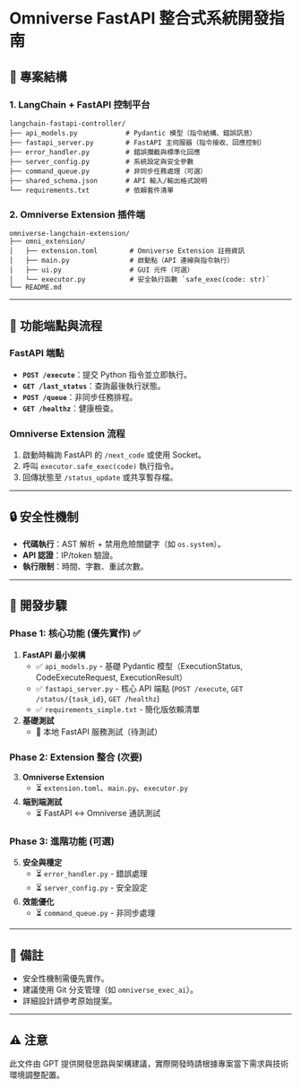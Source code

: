 # **Omniverse FastAPI 整合式系統開發指南**

## **📂 專案結構**
### **1. LangChain + FastAPI 控制平台**
```
langchain-fastapi-controller/
├── api_models.py            # Pydantic 模型（指令結構、錯誤訊息）
├── fastapi_server.py        # FastAPI 主伺服器（指令接收、回應控制）
├── error_handler.py         # 錯誤攔截與標準化回應
├── server_config.py         # 系統設定與安全參數
├── command_queue.py         # 非同步任務處理（可選）
├── shared_schema.json       # API 輸入/輸出格式說明
└── requirements.txt         # 依賴套件清單
```

### **2. Omniverse Extension 插件端**
```
omniverse-langchain-extension/
├── omni_extension/
│   ├── extension.toml        # Omniverse Extension 註冊資訊
│   ├── main.py               # 啟動點（API 連線與指令執行）
│   ├── ui.py                 # GUI 元件（可選）
│   └── executor.py           # 安全執行函數 `safe_exec(code: str)`
└── README.md
```

---

## **🚀 功能端點與流程**
### **FastAPI 端點**
- **`POST /execute`**：提交 Python 指令並立即執行。
- **`GET /last_status`**：查詢最後執行狀態。
- **`POST /queue`**：非同步任務排程。
- **`GET /healthz`**：健康檢查。

### **Omniverse Extension 流程**
1. 啟動時輪詢 FastAPI 的 `/next_code` 或使用 Socket。
2. 呼叫 `executor.safe_exec(code)` 執行指令。
3. 回傳狀態至 `/status_update` 或共享暫存檔。

---

## **🔒 安全性機制**
- **代碼執行**：AST 解析 + 禁用危險關鍵字（如 `os.system`）。
- **API 認證**：IP/token 驗證。
- **執行限制**：時間、字數、重試次數。

---

## **📌 開發步驟**
### **Phase 1: 核心功能 (優先實作) ✅**
1. **FastAPI 最小架構**  
   - ✅ `api_models.py` - 基礎 Pydantic 模型（ExecutionStatus, CodeExecuteRequest, ExecutionResult）
   - ✅ `fastapi_server.py` - 核心 API 端點 (`POST /execute`, `GET /status/{task_id}`, `GET /healthz`)
   - ✅ `requirements_simple.txt` - 簡化版依賴清單
2. **基礎測試**  
   - 🔄 本地 FastAPI 服務測試（待測試）

### **Phase 2: Extension 整合 (次要)**
3. **Omniverse Extension**  
   - ⏳ `extension.toml`、`main.py`、`executor.py`
4. **端到端測試**  
   - ⏳ FastAPI ↔ Omniverse 通訊測試

### **Phase 3: 進階功能 (可選)**
5. **安全與穩定**  
   - ⏳ `error_handler.py` - 錯誤處理
   - ⏳ `server_config.py` - 安全設定
6. **效能優化**  
   - ⏳ `command_queue.py` - 非同步處理

---

## **📝 備註**
- 安全性機制需優先實作。
- 建議使用 Git 分支管理（如 `omniverse_exec_ai`）。
- 詳細設計請參考原始提案。

---

## **⚠️ 注意**
此文件由 GPT 提供開發思路與架構建議，實際開發時請根據專案當下需求與技術環境調整配置。 